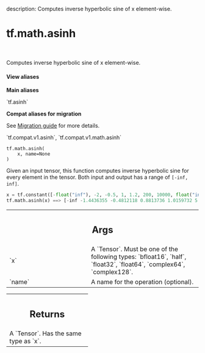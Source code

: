 description: Computes inverse hyperbolic sine of x element-wise.

<div itemscope itemtype="http://developers.google.com/ReferenceObject">
<meta itemprop="name" content="tf.math.asinh" />
<meta itemprop="path" content="Stable" />
</div>

# tf.math.asinh

<!-- Insert buttons and diff -->

<table class="tfo-notebook-buttons tfo-api nocontent" align="left">

</table>



Computes inverse hyperbolic sine of x element-wise.

<section class="expandable">
  <h4 class="showalways">View aliases</h4>
  <p>
<b>Main aliases</b>
<p>`tf.asinh`</p>

<b>Compat aliases for migration</b>
<p>See
<a href="https://www.tensorflow.org/guide/migrate">Migration guide</a> for
more details.</p>
<p>`tf.compat.v1.asinh`, `tf.compat.v1.math.asinh`</p>
</p>
</section>

<pre class="devsite-click-to-copy prettyprint lang-py tfo-signature-link">
<code>tf.math.asinh(
    x, name=None
)
</code></pre>



<!-- Placeholder for "Used in" -->

  Given an input tensor, this function computes inverse hyperbolic sine
  for every element in the tensor. Both input and output has a range of
  `[-inf, inf]`.

  ```python
  x = tf.constant([-float("inf"), -2, -0.5, 1, 1.2, 200, 10000, float("inf")])
  tf.math.asinh(x) ==> [-inf -1.4436355 -0.4812118 0.8813736 1.0159732 5.991471 9.903487 inf]
  ```

<!-- Tabular view -->
 <table class="responsive fixed orange">
<colgroup><col width="214px"><col></colgroup>
<tr><th colspan="2"><h2 class="add-link">Args</h2></th></tr>

<tr>
<td>
`x`
</td>
<td>
A `Tensor`. Must be one of the following types: `bfloat16`, `half`, `float32`, `float64`, `complex64`, `complex128`.
</td>
</tr><tr>
<td>
`name`
</td>
<td>
A name for the operation (optional).
</td>
</tr>
</table>



<!-- Tabular view -->
 <table class="responsive fixed orange">
<colgroup><col width="214px"><col></colgroup>
<tr><th colspan="2"><h2 class="add-link">Returns</h2></th></tr>
<tr class="alt">
<td colspan="2">
A `Tensor`. Has the same type as `x`.
</td>
</tr>

</table>


